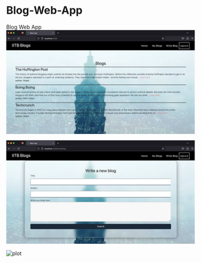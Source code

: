 # Blog-Web-App
Blog Web App
![plot](https://github.com/gopalgoyal2002/Blog-Web-App/blob/main/Screenshot%202023-03-06%20at%2012.28.34%20PM.png)

![plot](https://github.com/gopalgoyal2002/Blog-Web-App/blob/main/Screenshot%202023-03-06%20at%2012.29.35%20PM.png)

![plot](https://github.com/gopalgoyal2002/Blog-Web-App/blob/main/Screenshot%202023-03-06%20at%2012.29.48%20PM.png)


